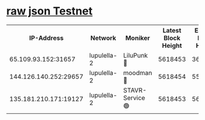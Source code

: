 [raw json Testnet](https://rpc-check.jaclalt.stavr.tech/jaclalt/rpc-jaclalt-result.json)
=

<table><tr><th>IP-Address</th><th>Network</th><th>Moniker</th><th>Latest Block Height</th><th>Earliest Block Height</th><th>Catching Up</th><th>Tx Index</th><th>Voting Power</th><th>Scan Time</th></tr><tr><td>65.109.93.152:31657</td><td>lupulella-2</td><td>LiluPunk 🔴</td><td>5618453</td><td>3688866</td><td>False</td><td>on</td><td>685033</td><td>2023-12-08T02:32:36.993034873UTC</td></tr><tr><td>144.126.140.252:29657</td><td>lupulella-2</td><td>moodman 🔴</td><td>5618454</td><td>5518454</td><td>False</td><td>off</td><td>769094</td><td>2023-12-08T02:32:44.029676008UTC</td></tr><tr><td>135.181.210.171:19127</td><td>lupulella-2</td><td>STAVR-Service 🟢</td><td>5618453</td><td>5617801</td><td>False</td><td>on</td><td>0</td><td>2023-12-08T02:32:36.553252531UTC</td></tr></table>
